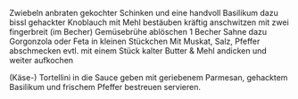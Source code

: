 
Zwiebeln anbraten
gekochter Schinken und eine handvoll Basilikum dazu
bissl gehackter Knoblauch
mit Mehl bestäuben
kräftig anschwitzen
mit zwei fingerbreit (im Becher) Gemüsebrühe ablöschen
1 Becher Sahne dazu
Gorgonzola oder Feta in kleinen Stückchen
Mit Muskat, Salz, Pfeffer abschmecken
evtl. mit einem Stück kalter Butter & Mehl andicken und weiter aufkochen

(Käse-) Tortellini in die Sauce geben
mit geriebenem Parmesan, gehacktem Basilikum und frischem Pfeffer bestreuen
servieren.